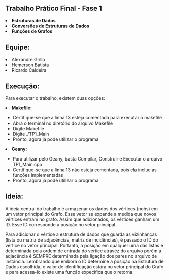 ## Trabalho Prático Final - Fase 1

<li> <b> Estruturas de Dados </b> </li>
<li> <b> Conversões de Estruturas de Dados </b> </li>
<li> <b> Funções de Grafos </b> </li>

## Equipe:
<li> Alexandre Grillo </li>
<li> Hemerson Batista </li>
<li> Ricardo Caldeira </li>

## Execução:

<p> Para executar o trabalho, existem duas opções: </p>
<li> <b> Makefile: </b> </li>
    <ul>
        <li> Certifique-se que a linha 13 esteja comentada para executar o makefile </li>
        <li> Abra o terminal no diretório do arquivo Makefile
        <li> Digite Makefile </li>
        <li> Digite ./TP1_Main </li>
        <li> Pronto, agora já pode utilizar o programa </li>
   </ul>
<li> <b> Geany: </b>  </li>
    <ul>
        <li> Para utilizar pelo Geany, basta Compilar, Construir e Executar o arquivo TP1_Main.cpp </li>
        <li> Certifique-se que a linha 13 não esteja comentada, pois ela inclue as funções implementadas </li>
        <li> Pronto, agora já pode utilizar o programa </li>
    </ul>
    
## Ideia:

<p> A ideia central do trabalho é armazenar os dados dos vértices (nohs) em um vetor principal do Grafo. Esse vetor se expande a medida que novos vértices entram no grafo. Assim que adicionados, os vértices ganham um ID. Esse ID corresponde a posição no vetor principal. </p>
<p> Para adicionar o vértice a estrutura de dados que guarda as vizinhanças (lista ou matriz de adjacências, matriz de incidências), é passado o ID do vértice no vetor principal. Portanto, a posição em qualquer uma das listas é determinada pela ordem de entrada do vértice atravéz do arquivo porém a adjacência é SEMPRE determinada pela ligação dos pares no arquivo de instância. Lembrando que embora o ID determine a posição na Estrutura de Dados escolhida, o valor de identificação estara no vetor principal do Grafo e para acessa-lo existe uma função expecífica que o retorna. </p>
